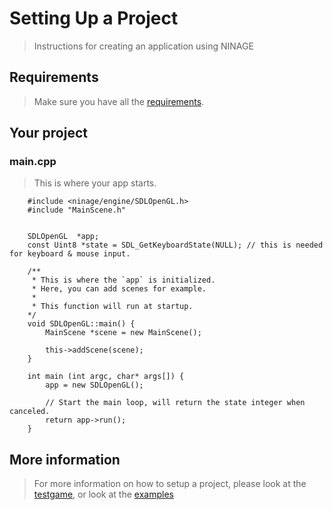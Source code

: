 # Setting Up a Project
> Instructions for creating an application using NINAGE

## Requirements
> Make sure you have all the [requirements](REQUIREMENTS.md).


## Your project
### main.cpp
> This is where your app starts.

        #include <ninage/engine/SDLOpenGL.h>
        #include "MainScene.h"


        SDLOpenGL  *app;
        const Uint8 *state = SDL_GetKeyboardState(NULL); // this is needed for keyboard & mouse input.

        /**
         * This is where the `app` is initialized.
         * Here, you can add scenes for example.
         *
         * This function will run at startup.
        */
        void SDLOpenGL::main() {
            MainScene *scene = new MainScene();

            this->addScene(scene);
        }

        int main (int argc, char* args[]) {
            app = new SDLOpenGL();
            
            // Start the main loop, will return the state integer when canceled.
            return app->run();
        }

## More information
> For more information on how to setup a project, please look at the
> [testgame](testgame), or look at the [examples](https://github.com/sebbekarlsson/NINAGE-examples)
